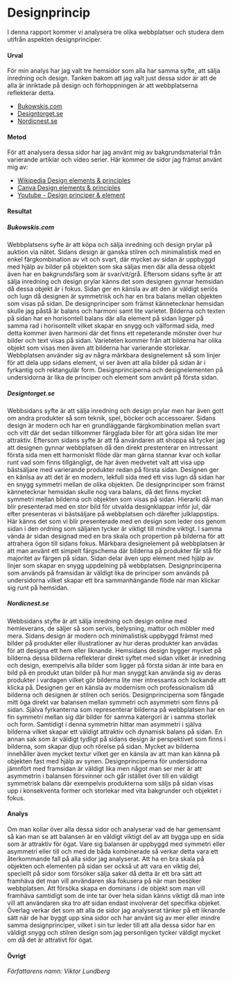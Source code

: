 ---
---
Designprincip
========================

I denna rapport kommer vi analysera tre olika webbplatser och studera dem utifrån aspekten designprinciper.

#### Urval

För min analys har jag valt tre hemsidor som alla har samma syfte, att sälja inredning och design. Tanken bakom att
jag valt just dessa sidor är att de alla är inriktade på design och förhoppningen är att webbplatserna reflekterar
detta.

- [Bukowskis.com](htps://www.bukowskis.com/sv)
- [Designtorget.se](https://designtorget.se/)
- [Nordicnest.se](https://www.nordicnest.se/)

#### Metod

För att analysera dessa sidor har jag använt mig av bakgrundsmaterial från varierande artiklar och video serier.
Här kommer de sidor jag främst använt mig av:

- [Wikipedia Design elements & principles](https://en.wikipedia.org/wiki/Visual_design_elements_and_principles)
- [Canva Design elements & principles](https://www.canva.com/learn/design-elements-principles/)
- [Youtube - Design principer & element](https://www.youtube.com/playlist?list=PLKtP9l5q3ce-oz7aoBkk-oEn4xzGbtqxU)

#### Resultat

##### Bukowskis.com

Webbplatsens syfte är att köpa och sälja inredning och design prylar på auktion via nätet.
Sidans design är ganska stilren och minimalistisk med en enkel färgkombination av vit och svart, där mycket av sidan
är uppbyggd med hjälp av bilder på objekten som ska säljas men där alla dessa objekt även har en bakgrundsfärg som är
svar/vit/grå. Eftersom sidans syfte är att sälja inredning och design prylar känns det som designen gynnar hemsidan då
dessa objekt är i fokus. Sidan ger en känsla av att den är väldigt seriös och lugn då designen är symmetrisk och har
en bra balans mellan objekten som visas på sidan.
De designprinciper som främst kännetecknar hemsidan skulle jag påstå är balans och harmoni samt lite varietet.
Bilderna och texten på sidan har en horisontell balans där alla element på sidan ligger på samma rad i horisontellt
vilket skapar en snygg och välformad sida, med detta kommer även harmoni där det finns ett repeterande mönster över hur
bilder och text visas på sidan. Varieteten kommer från att bilderna har olika objekt som visas men även att bilderna
har varierande storlekar. Webbplatsen använder sig av några märkbara designelement så som linjer för att dela upp
sidans element, vi ser även att alla bilder på sidan är i fyrkantig och rektangulär form. Designprinciperna och
designelementen på undersidorna är lika de principer och element som använt på första sidan.

##### Designtorget.se

Webbsidans syfte är att sälja inredning och design prylar men har även gott om andra produkter så som teknik, spel,
böcker och accessoarer. Sidans design är modern och har en grundläggande färgkombination mellan svart och vitt där det
sedan tillkommer färgglada biler för att göra sidan lite mer attraktiv. Eftersom sidans syfte är att få användaren att
shoppa så tycker jag att designen gynnar webbplatsen då den direkt prestenterar en intressant första sida men ett
harmoniskt flöde där man gärna stannar kvar och kollar runt vad som finns tillgängligt, de har även medvetet valt att
visa upp bästsäljare med varierande produkter redan på första sidan. Designen ger en känlsa av att det är en modern,
lekfull sida med ett viss lugn då sidan har en snygg symmetri mellan de olika objekten. De designprinciper som främst
kännetecknar hemsidan skulle nog vara balans, då det finns mycket symmetri mellan bilderna och objekten som visas på
sidan. Hierarki då man blir presenterad med en stor bild för utvalda designklappar inför jul, där efter presenteras vi
bästsäljare på webbplatsen och därefter julklappstips. Här känns det som vi blir presenterade med en design som leder
oss genom sidan i den ordning som säljaren tycker är viktigt till mindre viktigt. I samma vända är sidan designad
med en bra skala och propertion på bilderna för att attrahera ögon till sidans fokus. Märkbara designelement på
webbplatsen är att man använt ett simpelt färgschema där bilderna på produkter får stå för majoritet av färgen på sidan.
Sidan delar även upp element med hjälp av linjer som skapar en snygg uppdelning på webbplatsen. Designprinciperna
som används på framsidan är väldigt lika de principer som används på undersidorna vilket skapar ett bra sammanhängande
flöde när man klickar sig runt på hemsidan.

##### Nordicnest.se

Webbsidans styfte är att sälja inredning och design online med hemleverans, de säljer så som servis, belysning, mattor
och möbler med mera. Sidans design är modern och minimalistisk uppbyggd främst med bilder på produkter eller
illustrationer av hur deras produkter kan anvädas för att designa ett hem eller liknande. Hemsidans design bygger mycket
på bilderna dessa bilderna reflekterar direkt syftet med sidan vilket är inredning och design, exempelvis alla bilder
som ligger på första sidan är inte bara en bild på en produkt utan bilder på hur man snyggt kan använda sig av deras
produkter i vardagen vilket gör bilderna lite mer intressanta och lockande att klicka på. Designen ger en känsla av
modernism och professionalism då bilderna och designen är stilren och seriös.
Designprinciperna som fångade mitt öga direkt var balansen mellan symmetri och asymmetri som finns på sidan. Själva
fyrkanterna som representerar bilderna på webbplatsen har en fin symmetri mellan sig där bilder för samma katergori
är i samma storlek och form. Samtidigt i denna symmetrin hittar man asymmetri i själva bilderna vilket skapar ett
väldigt attraktiv och dynamisk balans på sidan. En annan sak som är väldigt tydligt på sidans design är perspektivet
som finns i bilderna, som skapar djup och rörelse på sidan. Mycket av bilderna innehåller även mycket textur vilket
ger en känsla av att man kan känna på objekten fast med hjälp av synen. Designprinciperna för undersidorna jämnfört med
framsidan är väldigt lika men något man ser mer är att asymmetrin i balansen försvinner och går istället över till en
väldigt symmetrisk balans där exempelvis produkterna som säljs på sidan visas upp i konsekventa former och storlekar med
vita bakgrunder och objektet i fokus.


#### Analys

Om man kollar över alla dessa sidor och analyserar vad de har gemensamt så kan man se att balansen är en väldigt viktigt
del av att bygga upp en sida som är attraktiv för ögat. Vare sig balansen är uppbyggd med symmetri eller asymmetri eller
till och med de båda kombinerade så verkar detta vara ett återkommande fall på alla sidor jag analyserat. Att ha en bra
skala på objekten och elementen på sidan ser också ut att vara en viktig del, speciellt på sidor som försöker sälja
saker då detta är ett bra sätt att framhäva det man vill användaren ska fokusera på när man besöker webbplatsen. Att
försöka skapa en dominans i de objekt som man vill framhäva samtidigt som de inte tar över hela sidan känns viktigt
då man inte vill att användaren ska tro att sidan endast involverar det specifika objeket. Överlag verkar det som att
alla de sidor jag analyserat tänker på ett liknande sätt när de har byggt upp sina sidor och har använt sig av
mer eller mindre samma designprinciper, vilket i sin tur leder till att alla dessa sidor har en väldigt snygg och
stilren design som jag personligen tycker väldigt mycket om då det är attrativt för ögat.

#### Övrigt

*Författarens namn: Viktor Lundberg*

